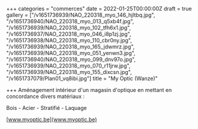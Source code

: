 +++
categories = "commerces"
date = 2022-01-25T00:00:00Z
draft = true
gallery = ["/v1651736939/NAO_220318_myo_146_hjltbq.jpg", "/v1651736940/NAO_220318_myo_013_q5xb4f.jpg", "/v1651736939/NAO_220318_myo_102_tfh6x1.jpg", "/v1651736937/NAO_220318_myo_046_i8p1zj.jpg", "/v1651736938/NAO_220318_myo_110_cbr0ny.jpg", "/v1651736939/NAO_220318_myo_165_jdwmrz.jpg", "/v1651736939/NAO_220318_myo_051_yenwn3.jpg", "/v1651736940/NAO_220318_myo_099_dnv97o.jpg", "/v1651736939/NAO_220318_myo_070_r11jrw.jpg", "/v1651736939/NAO_220318_myo_155_dixcsn.jpg", "/v1651737079/Plan01_vq8ibi.jpg"]
title = "My Optic (Wanze)"

+++
Aménagement intérieur d'un magasin d'optique en mettant en concordance divers matériaux :

Bois - Acier - Stratifié - Laquage 

[www.myoptic.be](www.myoptic.be)